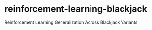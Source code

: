 # reinforcement-learning-blackjack
 Reinforcement Learning Generalization Across Blackjack Variants
